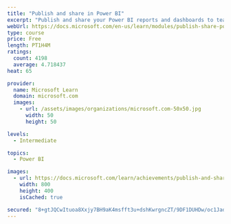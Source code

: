 ```yaml
---
title: "Publish and share in Power BI"
excerpt: "Publish and share your Power BI reports and dashboards to teammates in your organization or to everyone on the web."
webUrl: https://docs.microsoft.com/en-us/learn/modules/publish-share-power-bi/
type: course
price: Free
length: PT1H4M
ratings:
  count: 4198
  average: 4.718437
heat: 65

provider:
  name: Microsoft Learn
  domain: microsoft.com
  images:
    - url: /assets/images/organizations/microsoft.com-50x50.jpg
      width: 50
      height: 50

levels:
  - Intermediate

topics:
  - Power BI

images:
  - url: https://docs.microsoft.com/learn/achievements/publish-and-share-with-power-bi-desktop-social.png
    width: 800
    height: 400
    isCached: true

secured: "8+gtJQCwItuoa8Xxjy7BH9aK4msfft3u+dshKwrgncZT/9DF1DUHDw/oc1JadcYMhsTLfmerNtJCcb0NkfsGf1BpX/KCObxIIRiEathEiw1chLZk0JoJ/zSB1WmrrXECrkgu8U6G7zM1WdQoE+bYmbwuF52qQjwxz5mK0hakp57WBf2e2FXpTVeXPwIrvCasYmjlq3/PHwiI3CrTQjpQ0uIgoZNsCG3MEwMfFL9xFJNCXmNmOm1ajJJTHyiw/fFejCQJMNzaWpIsbNQByVKTjIMwm2GqiRz2FdLlxIxZWp8plZ2Eq++e3uOUtFUTK1WuD8lN7CqqFt+hgm9sw/GilRY8OTWy1AIuFKsCaBkMCRyK89w81xdYOhcpNK6U8nlsY5QuBjjmpxF97muSUDrMJtAZBwleFrqQ6jDKlxfTxQw=;cdVpx3dpdeszzDgApVty9w=="
---
```


